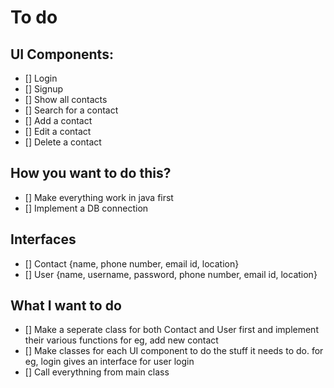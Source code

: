 # To do

## UI Components:

- [] Login
- [] Signup
- [] Show all contacts
- [] Search for a contact
- [] Add a contact
- [] Edit a contact
- [] Delete a contact

## How you want to do this?

- [] Make everything work in java first
- [] Implement a DB connection

## Interfaces

- [] Contact {name, phone number, email id, location}
- [] User {name, username, password, phone number, email id, location}

## What I want to do

- [] Make a seperate class for both Contact and User first and implement their various functions for eg, add new contact
- [] Make classes for each UI component to do the stuff it needs to do. for eg, login gives an interface for user login
- [] Call everythning from main class
